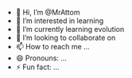 - 👋 Hi, I’m @MrAttom
- 👀 I’m interested in learning
- 🌱 I’m currently learning evolution
- 💞️ I’m looking to collaborate on 
- 📫 How to reach me ...
- 😄 Pronouns: ...
- ⚡ Fun fact: ...

<!---
MrAttom/MrAttom is a ✨ special ✨ repository because its `README.md` (this file) appears on your GitHub profile.
You can click the Preview link to take a look at your changes.
--->
